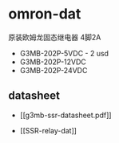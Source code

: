 
# omron-dat

原装欧姆龙固态继电器 4脚2A

- G3MB-202P-5VDC - 2 usd 
- G3MB-202P-12VDC
- G3MB-202P-24VDC

## datasheet 

- [[g3mb-ssr-datasheet.pdf]]

- [[SSR-relay-dat]]